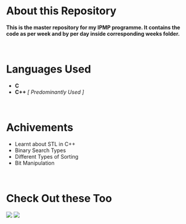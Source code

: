 # About this Repository

**This is the master repository for my IPMP programme. It contains the code as per week and by per day inside corresponding weeks folder.**

<br>

# Languages Used

 - **C**
 - **C++**  *[ Predominantly Used ]*

<br>

# Achivements

- Learnt about STL in C++
- Binary Search Types
- Different Types of Sorting 
- Bit Manipulation

<br>

# Check Out these Too
  
 <a href = "https://www.hackerrank.com/CS24_009" target="_blank"><img src="https://img.shields.io/badge/-Hackerrank-2EC866?style=for-the-badge&logo=HackerRank&logoColor=white"/></a>
 <a href = "https://leetcode.com/lokanush/" target="_blank"><img src="https://img.shields.io/badge/-LeetCode-FFA116?style=for-the-badge&logo=LeetCode&logoColor=black"/></a>
 
<!--  
 <a href = "https://www.hackerearth.com/@CS24_009" target="_blank"><img src="https://img.shields.io/badge/HackerEarth-%232C3454.svg?&style=for-the-badge&logo=HackerEarth&logoColor=Blue"/></a>
 <a href = "" target="_blank"><img src="https://img.shields.io/badge/Codechef-%23B92B27.svg?&style=for-the-badge&logo=Codechef&logoColor=white"/></a>
 <a href = "" target="_blank"><img src="https://img.shields.io/badge/Codeforces-445f9d?style=for-the-badge&logo=Codeforces&logoColor=white"/></a> -->